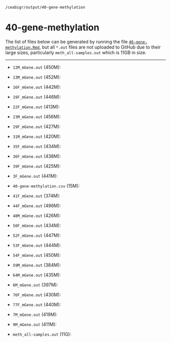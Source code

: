 `/ceabigr/output/40-gene-methylation`

# 40-gene-methylation

The list of files below can be generated by running the file [`40-gene-methylation.Rmd`](https://github.com/sr320/ceabigr/blob/main/code/40-gene-methylation.Rmd), but all `*.out` files are not uploaded to
GitHub due to their large sizes, particularly `meth_all-samples.out` which is 11GB in size.

---

- `12M_mGene.out` (450M):

- `13M_mGene.out` (452M):

- `16F_mGene.out` (442M):

- `19F_mGene.out` (446M):

- `22F_mGene.out` (413M):

- `23M_mGene.out` (456M):

- `29F_mGene.out` (427M):

- `31M_mGene.out` (420M):

- `35F_mGene.out` (434M):

- `36F_mGene.out` (438M):

- `39F_mGene.out` (425M):

- `3F_mGene.out` (441M):

- `40-gene-methylation.csv` (15M):

- `41F_mGene.out` (374M):

- `44F_mGene.out` (496M):

- `48M_mGene.out` (426M):

- `50F_mGene.out` (434M):

- `52F_mGene.out` (447M):

- `53F_mGene.out` (444M):

- `54F_mGene.out` (450M):

- `59M_mGene.out` (384M):

- `64M_mGene.out` (435M):

- `6M_mGene.out` (397M):

- `76F_mGene.out` (430M):

- `77F_mGene.out` (440M):

- `7M_mGene.out` (419M):

- `9M_mGene.out` (411M):

- `meth_all-samples.out` (11G):